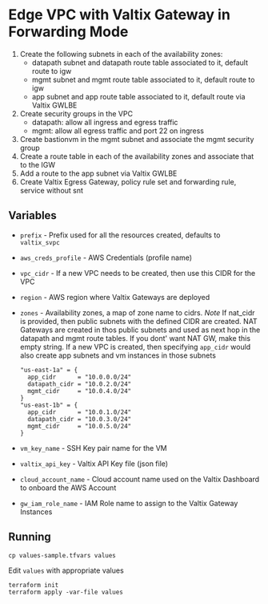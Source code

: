 # Edge VPC with Valtix Gateway in Forwarding Mode

1. Create the following subnets in each of the availability zones:
    * datapath subnet and datapath route table associated to it, default route to igw
    * mgmt subnet and mgmt route table associated to it, default route to igw
    * app subnet and app route table associated to it, default route via Valtix GWLBE
1. Create security groups in the VPC
    * datapath: allow all ingress and egress traffic
    * mgmt: allow all egress traffic and port 22 on ingress
1. Create bastionvm in the mgmt subnet and associate the mgmt security group
1. Create a route table in each of the availability zones and associate that to the IGW
1. Add a route to the app subnet via Valtix GWLBE
1. Create Valtix Egress Gateway, policy rule set and forwarding rule, service without snt

## Variables
* `prefix` - Prefix used for all the resources created, defaults to `valtix_svpc`
* `aws_creds_profile` - AWS Credentials (profile name)
* `vpc_cidr` - If a new VPC needs to be created, then use this CIDR for the VPC
* `region` - AWS region where Valtix Gateways are deployed
* `zones` - Availability zones, a map of zone name to cidrs. *Note* If nat_cidr is provided, then public subnets with the defined CIDR are created. NAT Gateways are created in thos public subnets and used as next hop in the datapath and mgmt route tables. If you dont' want NAT GW, make this empty string. If a new VPC is created, then specifying `app_cidr` would also create app subnets and vm instances in those subnets

    ```
    "us-east-1a" = {
      app_cidr      = "10.0.0.0/24"
      datapath_cidr = "10.0.2.0/24"
      mgmt_cidr     = "10.0.4.0/24"
    }
    "us-east-1b" = {
      app_cidr      = "10.0.1.0/24"
      datapath_cidr = "10.0.3.0/24"
      mgmt_cidr     = "10.0.5.0/24"
    }
    ```
* `vm_key_name` - SSH Key pair name for the VM
* `valtix_api_key` - Valtix API Key file (json file)
* `cloud_account_name` - Cloud account name used on the Valtix Dashboard to onboard the AWS Account
* `gw_iam_role_name` - IAM Role name to assign to the Valtix Gateway Instances

## Running

```
cp values-sample.tfvars values
```

Edit `values` with appropriate values

```
terraform init
terraform apply -var-file values
```

